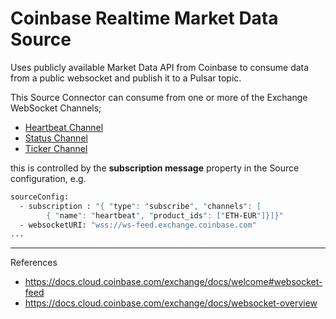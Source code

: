 # Coinbase Realtime Market Data Source

Uses publicly available Market Data API from Coinbase to consume data from a public websocket and publish it to
a Pulsar topic.

This Source Connector can consume from one or more of the Exchange WebSocket Channels;
- [Heartbeat Channel](https://docs.cloud.coinbase.com/exchange/docs/websocket-channels#heartbeat-channel)
- [Status Channel](https://docs.cloud.coinbase.com/exchange/docs/websocket-channels#status-channel)
- [Ticker Channel](https://docs.cloud.coinbase.com/exchange/docs/websocket-channels#ticker-channel)


this is controlled by the **subscription message** property in the Source configuration, e.g.

```bash
sourceConfig:
  - subscription : "{ "type": "subscribe", "channels": [
        { "name": "heartbeat", "product_ids": ["ETH-EUR"]}]}"
  - websocketURI: "wss://ws-feed.exchange.coinbase.com"
...
```

---
References

- https://docs.cloud.coinbase.com/exchange/docs/welcome#websocket-feed
- https://docs.cloud.coinbase.com/exchange/docs/websocket-overview